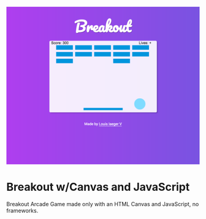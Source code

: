 [![Cover](https://github.com/louisiaegerv/Project-Images/blob/master/breakout.png)](https://louisiaegerv.github.io/breakout)
# Breakout w/Canvas and JavaScript
Breakout Arcade Game made only with an HTML Canvas and JavaScript, no frameworks.
